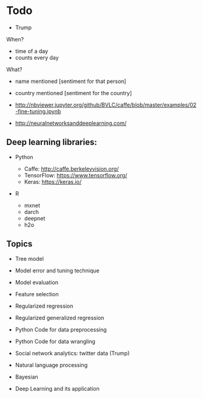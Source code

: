 # Todo

- Trump

When? 

- time of a day
- counts every day

What? 

- name mentioned [sentiment for that person]
- country mentioned [sentiment for the country]

- http://nbviewer.jupyter.org/github/BVLC/caffe/blob/master/examples/02-fine-tuning.ipynb
- http://neuralnetworksanddeeplearning.com/

## Deep learning libraries:

- Python
    - Caffe: http://caffe.berkeleyvision.org/
    - TensorFlow: https://www.tensorflow.org/
    - Keras: https://keras.io/

- R
    - mxnet
    - darch
    - deepnet
    - h2o
    
## Topics

- Tree model
- Model error and tuning technique
- Model evaluation
- Feature selection
- Regularized regression
- Regularized generalized regression
- Python Code for data preprocessing
- Python Code for data wrangling

- Social network analytics: twitter data (Trump)
- Natural language processing
- Bayesian

- Deep Learning and its application


